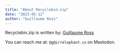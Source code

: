 ```yaml
---
title: "About Recyclebin.zip"
date: "2023-05-12"
author: "Guillaume Ross"
---
```


Recyclebin.zip is written by: [Guillaume Ross](https://www.linkedin.com/in/guillaumeross/)

You can reach me at: `@g@irrelephant.co` on Mastodon.
